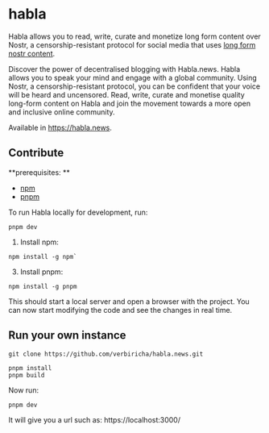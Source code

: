 # habla

Habla allows you to read, write, curate and monetize long form content over Nostr, a censorship-resistant protocol for social media that uses [long form nostr content](https://github.com/nostr-protocol/nips/blob/master/23.md).

Discover the power of decentralised blogging with Habla.news. Habla allows you to speak your mind and engage with a global community. Using Nostr, a censorship-resistant protocol, you can be confident that your voice will be heard and uncensored. Read, write, curate and monetise quality long-form content on Habla and join the movement towards a more open and inclusive online community.

Available in https://habla.news.

## Contribute

**prerequisites: **

- [npm](https://docs.npmjs.com/downloading-and-installing-node-js-and-npm)
- [pnpm](https://pnpm.io/installation)

To run Habla locally for development, run:

```
pnpm dev
```

1. Install npm:

```
npm install -g npm`
```
3. Install pnpm:

```
npm install -g pnpm
```

This should start a local server and open a browser with the project. You can now start modifying the code and see the changes in real time.

## Run your own instance

`git clone https://github.com/verbiricha/habla.news.git`

```
pnpm install
pnpm build
```
Now run:

```
pnpm dev
```
It will give you a url such as: https://localhost:3000/


